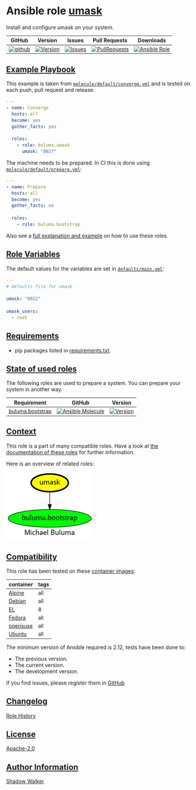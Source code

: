 # Ansible role [umask](https://galaxy.ansible.com/ui/standalone/roles/buluma/umask/documentation)

Install and configure umask on your system.

|GitHub|Version|Issues|Pull Requests|Downloads|
|------|-------|------|-------------|---------|
|[![github](https://github.com/buluma/ansible-role-umask/actions/workflows/molecule.yml/badge.svg)](https://github.com/buluma/ansible-role-umask/actions/workflows/molecule.yml)|[![Version](https://img.shields.io/github/release/buluma/ansible-role-umask.svg)](https://github.com/buluma/ansible-role-umask/releases/)|[![Issues](https://img.shields.io/github/issues/buluma/ansible-role-umask.svg)](https://github.com/buluma/ansible-role-umask/issues/)|[![PullRequests](https://img.shields.io/github/issues-pr-closed-raw/buluma/ansible-role-umask.svg)](https://github.com/buluma/ansible-role-umask/pulls/)|[![Ansible Role](https://img.shields.io/ansible/role/d/buluma/umask)](https://galaxy.ansible.com/ui/standalone/roles/buluma/umask/documentation)|

## [Example Playbook](#example-playbook)

This example is taken from [`molecule/default/converge.yml`](https://github.com/buluma/ansible-role-umask/blob/master/molecule/default/converge.yml) and is tested on each push, pull request and release.

```yaml
---
- name: Converge
  hosts: all
  become: yes
  gather_facts: yes

  roles:
    - role: buluma.umask
      umask: "0027"
```

The machine needs to be prepared. In CI this is done using [`molecule/default/prepare.yml`](https://github.com/buluma/ansible-role-umask/blob/master/molecule/default/prepare.yml):

```yaml
---
- name: Prepare
  hosts: all
  become: yes
  gather_facts: no

  roles:
    - role: buluma.bootstrap
```

Also see a [full explanation and example](https://buluma.github.io/how-to-use-these-roles.html) on how to use these roles.

## [Role Variables](#role-variables)

The default values for the variables are set in [`defaults/main.yml`](https://github.com/buluma/ansible-role-umask/blob/master/defaults/main.yml):

```yaml
---
# defaults file for umask

umask: "0022"

umask_users:
  - root
```

## [Requirements](#requirements)

- pip packages listed in [requirements.txt](https://github.com/buluma/ansible-role-umask/blob/master/requirements.txt).

## [State of used roles](#state-of-used-roles)

The following roles are used to prepare a system. You can prepare your system in another way.

| Requirement | GitHub | Version |
|-------------|--------|--------|
|[buluma.bootstrap](https://galaxy.ansible.com/buluma/bootstrap)|[![Ansible Molecule](https://github.com/buluma/ansible-role-bootstrap/actions/workflows/molecule.yml/badge.svg)](https://github.com/buluma/ansible-role-bootstrap/actions/workflows/molecule.yml)|[![Version](https://img.shields.io/github/release/buluma/ansible-role-bootstrap.svg)](https://github.com/shadowwalker/ansible-role-bootstrap)|

## [Context](#context)

This role is a part of many compatible roles. Have a look at [the documentation of these roles](https://buluma.github.io/) for further information.

Here is an overview of related roles:

![dependencies](https://raw.githubusercontent.com/buluma/ansible-role-umask/png/requirements.png "Dependencies")

## [Compatibility](#compatibility)

This role has been tested on these [container images](https://hub.docker.com/u/buluma):

|container|tags|
|---------|----|
|[Alpine](https://hub.docker.com/repository/docker/buluma/alpine/general)|all|
|[Debian](https://hub.docker.com/repository/docker/buluma/debian/general)|all|
|[EL](https://hub.docker.com/repository/docker/buluma/enterpriselinux/general)|8|
|[Fedora](https://hub.docker.com/repository/docker/buluma/fedora/general)|all|
|[opensuse](https://hub.docker.com/repository/docker/buluma/opensuse/general)|all|
|[Ubuntu](https://hub.docker.com/repository/docker/buluma/ubuntu/general)|all|

The minimum version of Ansible required is 2.12, tests have been done to:

- The previous version.
- The current version.
- The development version.

If you find issues, please register them in [GitHub](https://github.com/buluma/ansible-role-umask/issues)

## [Changelog](#changelog)

[Role History](https://github.com/buluma/ansible-role-umask/blob/master/CHANGELOG.md)

## [License](#license)

[Apache-2.0](https://github.com/buluma/ansible-role-umask/blob/master/LICENSE)

## [Author Information](#author-information)

[Shadow Walker](https://buluma.github.io/)

